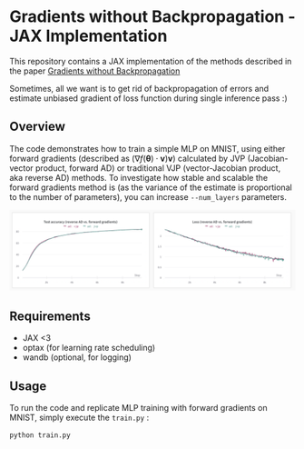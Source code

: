 # Gradients without Backpropagation - JAX Implementation

This repository contains a JAX implementation of the methods described in the paper [Gradients without Backpropagation](https://arxiv.org/abs/2202.08587)

Sometimes, all we want is to get rid of backpropagation of errors and estimate unbiased gradient of loss function during single inference pass :)

## Overview

The code demonstrates how to train a simple MLP on MNIST, using either forward gradients (described as $(\nabla f(\boldsymbol{\theta}) \cdot \boldsymbol{v}) \boldsymbol{v}$) calculated by JVP (Jacobian-vector product, forward AD) or traditional VJP (vector-Jacobian product, aka reverse AD) methods. To investigate how stable and scalable the forward gradients method is (as the variance of the estimate is proportional to the number of parameters), you can increase `--num_layers` parameters.


![Comparison](img/plot.png)


## Requirements

- JAX <3
- optax (for learning rate scheduling)
- wandb (optional, for logging)

## Usage

To run the code and replicate MLP training with forward gradients on MNIST, simply execute the `train.py` :

```bash
python train.py

